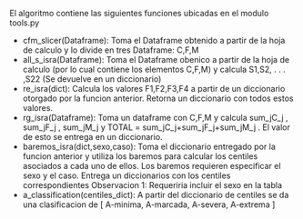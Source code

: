 El algoritmo contiene las siguientes funciones ubicadas en el modulo tools.py </br>
- cfm_slicer(Dataframe): Toma el Dataframe obtenido a partir de la hoja de calculo y lo divide en tres Dataframe: C,F,M </br>
- all_s_isra(Dataframe): Toma el Dataframe obenico a partir de la hoja de calculo (por lo cual contiene los elementos C,F,M) y calcula S1,S2, . . . ,S22 (Se devuelve en un diccionario) </br>
- re_isra(dict): Calcula los valores F1,F2,F3,F4 a partir de un diccionario otorgado por la funcion anterior. Retorna un diccionario con todos estos valores.
- rg_isra(Dataframe): Toma un dataframe con C,F,M y calcula sum_jC_j , sum_jF_j , sum_jM_j y TOTAL = sum_jC_j+sum_jF_j+sum_jM_j . El valor de esto se entrega en un diccionario. </br>
- baremos_isra(dict,sexo,caso): Toma el diccionario entregado por la funcion anterior y utiliza los baremos para calcular los centiles asociados a cada uno de ellos. Los baremos requieren especificar el sexo y el caso. Entrega un diccionarios con los centiles correspondientes
Observacion 1: Requeriria incluir el sexo en la tabla </br>
- a_classification(centiles_dict): A partir del diccionario de centiles se da una clasificacion de [ A-minima, A-marcada, A-severa, A-extrema ]
